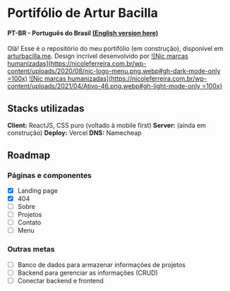 # Portifólio de Artur Bacilla
#### 
#### PT-BR - Português do Brasil [(English version here)](https://github.com/arturbacilla/arturbacilla/blob/main/README_en.md)
 
Olá! Esse é o repositório do meu portifólio (em construção), disponível em [arturbacilla.me](https://arturbacilla.me).
Design incrível desenvolvido por 
[![Nic marcas humanizadas](https://nicoleferreira.com.br/wp-content/uploads/2020/08/nic-logo-menu.png.webp#gh-dark-mode-only =100x)](https://nicoleferreira.com.br)
[![Nic marcas humanizadas](https://nicoleferreira.com.br/wp-content/uploads/2021/04/Ativo-46.png.webp#gh-light-mode-only =100x)](https://nicoleferreira.com.br)

## Stacks utilizadas

**Client:** ReactJS, CSS puro (voltado à mobile first)
**Server:** (ainda em construção)
**Deploy:** Vercel
**DNS:** Namecheap

## Roadmap

 ### Páginas e componentes
 - [x] Landing page
 - [x] 404
 - [ ] Sobre
 - [ ] Projetos
 - [ ] Contato 
 - [ ] Menu
 ### Outras metas
- [ ] Banco de dados para armazenar informações de projetos
- [ ] Backend para gerenciar as informações (CRUD)
- [ ] Conectar backend e frontend
